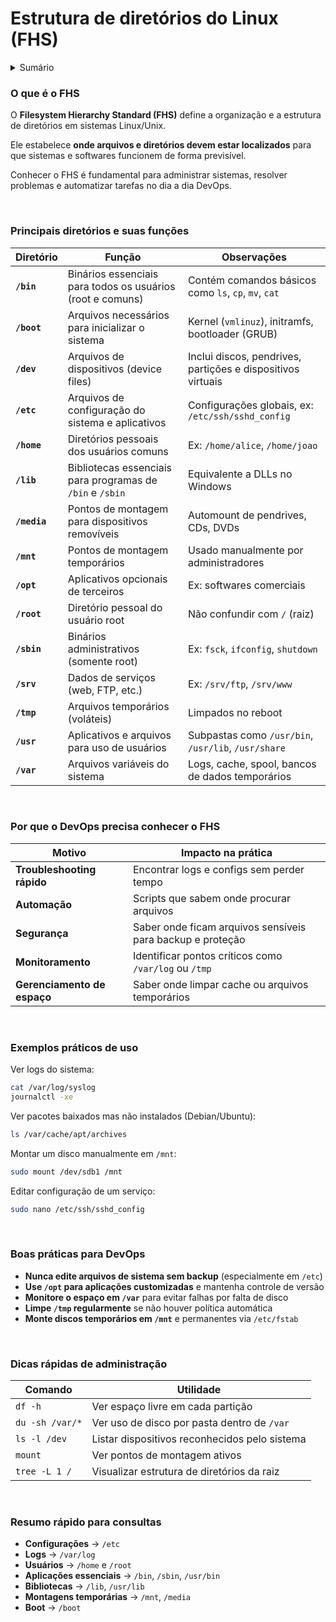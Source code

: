 # Estrutura de diretórios do Linux (FHS)

<details>
<summary class="summary">Sumário</summary>

- [1. O que é o FHS](#o-que-é-o-fhs)
- [2. Principais diretórios e suas funções](#principais-diretórios-e-suas-funções)
- [3. Por que o DevOps precisa conhecer o FHS](#por-que-o-devops-precisa-conhecer-o-fhs)
- [4. Exemplos práticos de uso](#exemplos-práticos-de-uso)
- [5. Boas práticas para DevOps](#boas-práticas-para-devops)
- [6. Dicas rápidas de administração](#dicas-rapidas-de-administracao)
- [Resumo rápido para consultas](#resumo-rápido-para-consultas)
</details>

### O que é o FHS

O **Filesystem Hierarchy Standard (FHS)** define a organização e a estrutura de diretórios em sistemas Linux/Unix.

Ele estabelece **onde arquivos e diretórios devem estar localizados** para que sistemas e softwares funcionem de forma previsível.

Conhecer o FHS é fundamental para administrar sistemas, resolver problemas e automatizar tarefas no dia a dia DevOps.

&nbsp;

### Principais diretórios e suas funções

| Diretório | Função | Observações |
| --- | --- | --- |
| **`/bin`** | Binários essenciais para todos os usuários (root e comuns) | Contém comandos básicos como `ls`, `cp`, `mv`, `cat` |
| **`/boot`** | Arquivos necessários para inicializar o sistema | Kernel (`vmlinuz`), initramfs, bootloader (GRUB) |
| **`/dev`** | Arquivos de dispositivos (device files) | Inclui discos, pendrives, partições e dispositivos virtuais |
| **`/etc`** | Arquivos de configuração do sistema e aplicativos | Configurações globais, ex: `/etc/ssh/sshd_config` |
| **`/home`** | Diretórios pessoais dos usuários comuns | Ex: `/home/alice`, `/home/joao` |
| **`/lib`** | Bibliotecas essenciais para programas de `/bin` e `/sbin` | Equivalente a DLLs no Windows |
| **`/media`** | Pontos de montagem para dispositivos removíveis | Automount de pendrives, CDs, DVDs |
| **`/mnt`** | Pontos de montagem temporários | Usado manualmente por administradores |
| **`/opt`** | Aplicativos opcionais de terceiros | Ex: softwares comerciais |
| **`/root`** | Diretório pessoal do usuário root | Não confundir com `/` (raiz) |
| **`/sbin`** | Binários administrativos (somente root) | Ex: `fsck`, `ifconfig`, `shutdown` |
| **`/srv`** | Dados de serviços (web, FTP, etc.) | Ex: `/srv/ftp`, `/srv/www` |
| **`/tmp`** | Arquivos temporários (voláteis) | Limpados no reboot |
| **`/usr`** | Aplicativos e arquivos para uso de usuários | Subpastas como `/usr/bin`, `/usr/lib`, `/usr/share` |
| **`/var`** | Arquivos variáveis do sistema | Logs, cache, spool, bancos de dados temporários |

&nbsp;

### Por que o DevOps precisa conhecer o FHS

| Motivo | Impacto na prática |
| --- | --- |
| **Troubleshooting rápido** | Encontrar logs e configs sem perder tempo |
| **Automação** | Scripts que sabem onde procurar arquivos |
| **Segurança** | Saber onde ficam arquivos sensíveis para backup e proteção |
| **Monitoramento** | Identificar pontos críticos como `/var/log` ou `/tmp` |
| **Gerenciamento de espaço** | Saber onde limpar cache ou arquivos temporários |

&nbsp;

### Exemplos práticos de uso

Ver logs do sistema:

```bash
cat /var/log/syslog
journalctl -xe
```

Ver pacotes baixados mas não instalados (Debian/Ubuntu):

```bash
ls /var/cache/apt/archives
```

Montar um disco manualmente em `/mnt`:

```bash
sudo mount /dev/sdb1 /mnt
```

Editar configuração de um serviço:

```bash
sudo nano /etc/ssh/sshd_config
```

&nbsp;

### Boas práticas para DevOps

- **Nunca edite arquivos de sistema sem backup** (especialmente em `/etc`)
- **Use `/opt` para aplicações customizadas** e mantenha controle de versão
- **Monitore o espaço em `/var`** para evitar falhas por falta de disco
- **Limpe `/tmp` regularmente** se não houver política automática
- **Monte discos temporários em `/mnt`** e permanentes via `/etc/fstab`

&nbsp;

### Dicas rápidas de administração

| Comando | Utilidade |
| --- | --- |
| `df -h` | Ver espaço livre em cada partição |
| `du -sh /var/*` | Ver uso de disco por pasta dentro de `/var` |
| `ls -l /dev` | Listar dispositivos reconhecidos pelo sistema |
| `mount` | Ver pontos de montagem ativos |
| `tree -L 1 /` | Visualizar estrutura de diretórios da raiz |

&nbsp;

### Resumo rápido para consultas

- **Configurações** → `/etc`
- **Logs** → `/var/log`
- **Usuários** → `/home` e `/root`
- **Aplicações essenciais** → `/bin`, `/sbin`, `/usr/bin`
- **Bibliotecas** → `/lib`, `/usr/lib`
- **Montagens temporárias** → `/mnt`, `/media`
- **Boot** → `/boot`